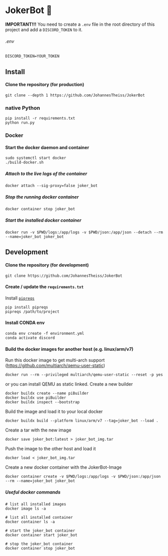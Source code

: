 # JokerBot 🤖

**IMPORTANT!!!** You need to create a `.env` file in the root directory of this project and add a `DISCORD_TOKEN` to it.
###### .env
```
DISCORD_TOKEN=YOUR_TOKEN
```
## Install
#### Clone the repository (for production)
```
git clone --depth 1 https://github.com/JohannesTheiss/JokerBot 
```
### native Python
```
pip install -r requirements.txt
python run.py
```
### Docker
#### Start the docker daemon and container
```
sudo systemctl start docker
./build-docker.sh
```
##### Attach to the live logs of the container
```
docker attach --sig-proxy=false joker_bot
```
##### Stop the running docker container
```
docker container stop joker_bot
```
##### Start the installed docker container
```
docker run -v $PWD/logs:/app/logs -v $PWD/json:/app/json --detach --rm --name=joker_bot joker_bot
```

## Development
#### Clone the repository (for development)
```
git clone https://github.com/JohannesTheiss/JokerBot 
```
#### Create / update the `requirements.txt`
Install [`pipreqs`](https://github.com/bndr/pipreqs)
```
pip install pipreqs
pipreqs /path/to/project
```

#### Install CONDA env
```
conda env create -f environment.yml
conda activate discord
```

#### Build the docker images for another host (e.g. linux/arm/v7)
Run this docker image to get multi-arch support (https://github.com/multiarch/qemu-user-static)
```
docker run --rm --privileged multiarch/qemu-user-static --reset -p yes
```
or you can install QEMU as static linked.
Create a new builder
```
docker buildx create --name piBuilder
docker buildx use piBuilder
docker buildx inspect --bootstrap
```

Build the image and load it to your local docker
```
docker buildx build --platform linux/arm/v7 --tag=joker_bot --load .
```

Create a tar with the new image
```
docker save joker_bot:latest > joker_bot_img.tar
```

Push the image to the other host and load it
```
docker load < joker_bot_img.tar
```

Create a new docker container with the JokerBot-Image
```
docker container create -v $PWD/logs:/app/logs -v $PWD/json:/app/json --rm --name=joker_bot joker_bot
```


##### Useful docker commands
```
# list all installed images
docker image ls -a

# list all installed container
docker container ls -a

# start the joker_bot container
docker container start joker_bot

# stop the joker_bot container
docker container stop joker_bot
```